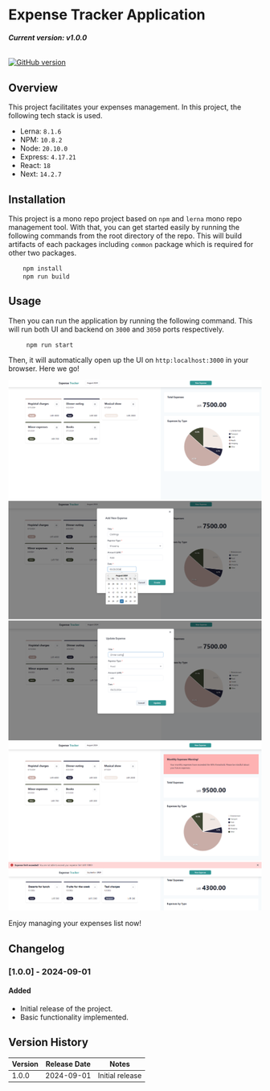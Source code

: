 # Expense Tracker Application

###### **Current version: v1.0.0**

[![GitHub version](https://img.shields.io/badge/version-1.0.0-brightgreen.svg)](https://badge.fury.io/gh/bumuthu%2Fexpense-tracker)


## Overview
This project facilitates your expenses management. In this project, the following tech stack is used.

- Lerna: `8.1.6`
- NPM: `10.8.2`
- Node: `20.10.0`
- Express: `4.17.21`
- React: `18`
- Next: `14.2.7`


## Installation
This project is a mono repo project based on `npm` and `lerna` mono repo management tool. With that, you can get started easily by running the following commands from the root directory of the repo. This will build artifacts of each packages including `common` package which is required for other two packages. 

        npm install
        npm run build


## Usage
Then you can run the application by running the following command. This will run both UI and backend on `3000` and `3050` ports respectively.

         npm run start


Then, it will automatically open up the UI on `http:localhost:3000` in your browser. Here we go!



![Dashboard page](images/home-page.png)
![Create Expense](images/create-expense.png)
![Update Expense](images/update-expense.png)
![Expense Warning](images/warning-image.png)
![Expense Limit Alert](images/limit-alert-image.png)


Enjoy managing your expenses list now! 


## Changelog

### [1.0.0] - 2024-09-01
#### Added
- Initial release of the project.
- Basic functionality implemented.

## Version History

| Version | Release Date | Notes                        |
|---------|--------------|------------------------------|
| 1.0.0   | 2024-09-01   | Initial release              |
